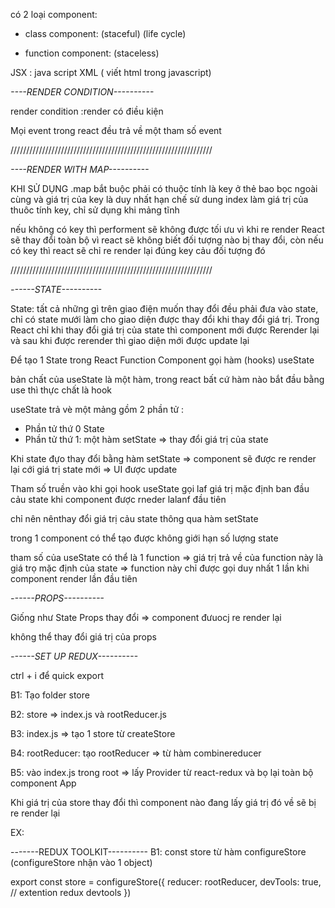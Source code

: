 có 2 loại component:

- class component: (staceful) (life cycle)

- function component: (staceless)

JSX : java script XML ( viết html trong javascript)

_----RENDER CONDITION----------_

render condition :render có điều kiện

Mọi event trong react đều trả về một tham số event

////////////////////////////////////////////////////////////////

_----RENDER WITH MAP----------_

KHI SỬ DỤNG .map bắt buộc phải có thuộc tính là key ở thẻ bao bọc ngoài cùng và giá trị của key là duy nhất
hạn chế sử dung index làm giá trị của thuôc tính key, chỉ sử dụng khi mảng tĩnh

nếu không có key thì performent sẽ không được tối ưu vì khi re render React sẽ thay đổi toàn bộ vì react sẽ không biết đối tượng nào bị thay đổi, còn nếu có key thì react sẽ chỉ re render lại đúng key cảu đối tượng đó

////////////////////////////////////////////////////////////////

_------STATE----------_

State: tất cả những gì trên giao điện muốn thay đổi đều phải đưa vào state, chỉ có state mưới làm cho giao diện được thay đổi khi thay đổi giá trị. Trong React chỉ khi thay đổi giá trị của state thì component mới được Rerender lại và sau khi được rerender thì giao diện mới được update lại

Để tạo 1 State trong React Function Component gọi hàm (hooks) useState

bản chất của useState là một hàm, trong react bất cứ hàm nào bắt đầu bằng use thì thực chất là hook

useState trả vè một mảng gồm 2 phần tử :

- Phần tử thứ 0 State
- Phần tử thứ 1: một hàm setState => thay đổi giá trị của state

Khi state đựo thay đổi bằng hàm setState => component sẽ được re render lại cới giá trị state mới => UI được update

Tham số truền vào khi gọi hook useState gọi laf giá trị mặc định ban đầu cảu state khi component được rneder lalanf đầu tiên

chỉ nên nênthay đổi giá trị cảu state thông qua hàm setState

trong 1 component có thể tạo được không giới hạn số lượng state

tham số của useState có thể là 1 function => giá trị trả về của function này là giá trọ mặc định của state
=> function này chỉ được gọi duy nhất 1 lần khi component render lần đầu tiên

_------PROPS----------_

Giống như State Props thay đổi => component đưuocj re render lại

không thể thay đổi giá trị của props

_------SET UP REDUX----------_

ctrl + i để quick export

B1: Tạo folder store

B2: store => index.js và rootReducer.js

B3: index.js => tạo 1 store từ createStore

B4: rootReducer: tạo rootReducer => từ hàm combinereducer

B5: vào index.js trong root => lấy Provider từ react-redux và bọ lại toàn bộ component App

Khi giá trị của store thay đổi thì component nào đang lấy giá trị đó về sẽ bị re render lại

EX:

<!-- const DemoRedux = () => {
  // lấy gái trị từ store redux (initialState)

  const { number, age, name } = useSelector((state) => state.demoRedux)
  console.log('demoRedux: ', number, age, name);

  // thay đổi giá trị trên store Redux
  // Dùng dispatch để gửi lên store 1 action
  // action là 1 object gồm 2 thuộc tính:
  // + type: string (HẰNG SỐ) ex: "abc"
  // + payload: number, string, boolean , obj, array, function, undefinded, null

  const dispatch = useDispatch()

  return (
    <div>
      <h2 className='container mt-5'>Demo Redux (old)</h2>
      <p>Number : {number}</p>
      <div className="mt-3">
        <button className='btn btn-success me-3' onClick={() => {
          dispatch({
            type: "INCREASE_NUMBER",
            payload: 1
          })
        }}   >+ Number</button>
        <button className='btn btn-danger' onClick={() => {
          dispatch({
            type: "DECREASE_NUMBER",
            payload: -1
          })
        }}  >- Number</button>
      </div>
    </div>
   ) -->

-------REDUX TOOLKIT----------
B1: const store từ hàm configureStore (configureStore nhận vào 1 object)

export const store = configureStore({
reducer: rootReducer,
devTools: true, // extention redux devtools
})
